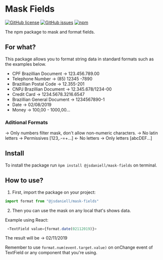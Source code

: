 # Mask Fields

[![GitHub license](https://img.shields.io/github/license/jsdaniell/mask-fields)](https://github.com/jsdaniell/mask-fields/blob/master/LICENSE) [![GitHub issues](https://img.shields.io/github/issues/jsdaniell/mask-fields)](https://github.com/jsdaniell/mask-fields/issues)  [![npm](https://img.shields.io/badge/npm-v2.0.0-blue)](https://www.npmjs.com/package/@jsdaniell/mask-fields)

The npm package to mask and format fields.

## For what?

This package allows you to format string data in standard formats such as the examples below.

* CPF Brazillian Document → 123.456.789.00
* Telephone Number → (85) 12345 -7890
* Brazillian Postal Code → 12.355-201
* CNPJ Brazillian Document → 12.345.678/1234-00
* Credit Card → 1234.5678.3216.6547
* Brazillian General Document → 1234567890-1
* Date → 02/08/2019
* Money → 100,00 - 1000,00...

### Aditional Formats

→ Only numbers filter mask, don't allow non-numeric characters.
→ No latin letters → Permissives [123,.-=+...] ← No letters
→ Only letters [abcDEF...]


## Install
To install the package run `ǹpm install @jsdaniell/mask-fields` on terminal.

## How to use?

1. First, import the package on your project:

```javascript
import format from "@jsdaniell/mask-fields"
```

2. Then you can use the mask on any local that's shows data.

Example using React:

```javascript
 <TextField value={format.date(02112019)}>
```

The result will be → 02/11/2019

Remember to use `format.num(event.target.value)` on onChange event of TextField or any component that you're using.
